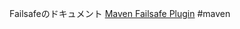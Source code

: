 Failsafeのドキュメント
[Maven Failsafe Plugin](https://maven.apache.org/surefire/maven-failsafe-plugin/)
#maven